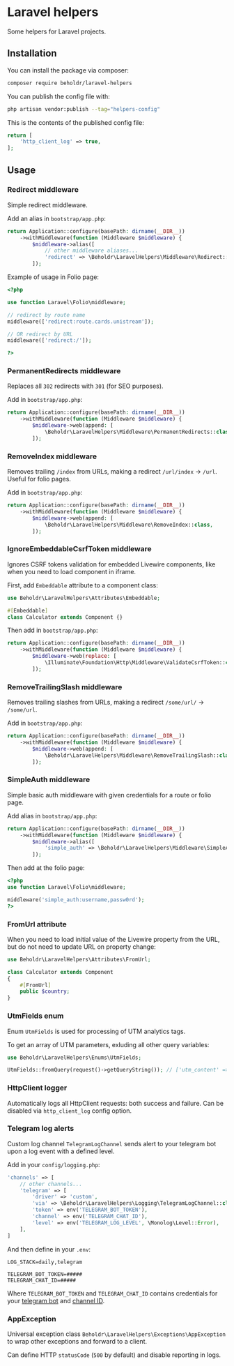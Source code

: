 # Laravel helpers

Some helpers for Laravel projects.

## Installation

You can install the package via composer:

```bash
composer require beholdr/laravel-helpers
```

You can publish the config file with:

```bash
php artisan vendor:publish --tag="helpers-config"
```

This is the contents of the published config file:

```php
return [
    'http_client_log' => true,
];
```

## Usage

### Redirect middleware

Simple redirect middleware.

Add an alias in `bootstrap/app.php`:

```php
return Application::configure(basePath: dirname(__DIR__))
    ->withMiddleware(function (Middleware $middleware) {
        $middleware->alias([
            // other middleware aliases...
            'redirect' => \Beholdr\LaravelHelpers\Middleware\Redirect::class,
        ]);
```

Example of usage in Folio page:

```php
<?php

use function Laravel\Folio\middleware;

// redirect by route name
middleware(['redirect:route.cards.unistream']);

// OR redirect by URL
middleware(['redirect:/']);

?>
```

### PermanentRedirects middleware

Replaces all `302` redirects with `301` (for SEO purposes).

Add in `bootstrap/app.php`:

```php
return Application::configure(basePath: dirname(__DIR__))
    ->withMiddleware(function (Middleware $middleware) {
        $middleware->web(append: [
            \Beholdr\LaravelHelpers\Middleware\PermanentRedirects::class,
        ]);
```

### RemoveIndex middleware

Removes trailing `/index` from URLs, making a redirect `/url/index` → `/url`.
Useful for folio pages.

Add in `bootstrap/app.php`:

```php
return Application::configure(basePath: dirname(__DIR__))
    ->withMiddleware(function (Middleware $middleware) {
        $middleware->web(append: [
            \Beholdr\LaravelHelpers\Middleware\RemoveIndex::class,
        ]);
```

### IgnoreEmbeddableCsrfToken middleware

Ignores CSRF tokens validation for embedded Livewire components, like when you need to load component in iframe.

First, add `Embeddable` attribute to a component class:

```php
use Beholdr\LaravelHelpers\Attributes\Embeddable;

#[Embeddable]
class Calculator extends Component {}
```

Then add in `bootstrap/app.php`:

```php
return Application::configure(basePath: dirname(__DIR__))
    ->withMiddleware(function (Middleware $middleware) {
        $middleware->web(replace: [
            \Illuminate\Foundation\Http\Middleware\ValidateCsrfToken::class => \Beholdr\LaravelHelpers\Middleware\IgnoreEmbeddableCsrfToken::class,
        ]);
```

### RemoveTrailingSlash middleware

Removes trailing slashes from URLs, making a redirect `/some/url/` → `/some/url`.

Add in `bootstrap/app.php`:

```php
return Application::configure(basePath: dirname(__DIR__))
    ->withMiddleware(function (Middleware $middleware) {
        $middleware->web(append: [
            \Beholdr\LaravelHelpers\Middleware\RemoveTrailingSlash::class,
        ]);
```

### SimpleAuth middleware

Simple basic auth middleware with given credentials for a route or folio page.

Add alias in `bootstrap/app.php`:

```php
return Application::configure(basePath: dirname(__DIR__))
    ->withMiddleware(function (Middleware $middleware) {
        $middleware->alias([
            'simple_auth' => \Beholdr\LaravelHelpers\Middleware\SimpleAuth::class,
        ]);
```

Then add at the folio page:

```php
<?php
use function Laravel\Folio\middleware;

middleware('simple_auth:username,passw0rd');
?>
```

### FromUrl attribute

When you need to load initial value of the Livewire property from the URL, but do not need to update URL on property change:

```php
use Beholdr\LaravelHelpers\Attributes\FromUrl;

class Calculator extends Component
{
    #[FromUrl]
    public $country;
}
```


### UtmFields enum

Enum `UtmFields` is used for processing of UTM analytics tags.

To get an array of UTM parameters, exluding all other query variables:

```php
use Beholdr\LaravelHelpers\Enums\UtmFields;

UtmFields::fromQuery(request()->getQueryString()); // ['utm_content' => '...', 'utm_source' => '...']
```

### HttpClient logger

Automatically logs all HttpClient requests: both success and failure.
Can be disabled via `http_client_log` config option.

### Telegram log alerts

Custom log channel `TelegramLogChannel` sends alert to your telegram bot upon a log event with a defined level.

Add in your `config/logging.php`:

```php
'channels' => [
    // other channels...
    'telegram' => [
        'driver' => 'custom',
        'via' => \Beholdr\LaravelHelpers\Logging\TelegramLogChannel::class,
        'token' => env('TELEGRAM_BOT_TOKEN'),
        'channel' => env('TELEGRAM_CHAT_ID'),
        'level' => env('TELEGRAM_LOG_LEVEL', \Monolog\Level::Error),
    ],
]
```

And then define in your `.env`:

```
LOG_STACK=daily,telegram

TELEGRAM_BOT_TOKEN=#####
TELEGRAM_CHAT_ID=#####
```

Where `TELEGRAM_BOT_TOKEN` and `TELEGRAM_CHAT_ID` contains credentials for your [telegram bot](https://core.telegram.org/bots) and [channel ID](https://gist.github.com/mraaroncruz/e76d19f7d61d59419002db54030ebe35).

### AppException

Universal exception class `Beholdr\LaravelHelpers\Exceptions\AppException` to wrap other exceptions and forward to a client.

Can define HTTP `statusCode` (`500` by default) and disable reporting in logs.
